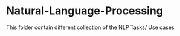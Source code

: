 # Natural-Language-Processing
 This  folder  contain  different collection of the NLP Tasks/ Use cases
